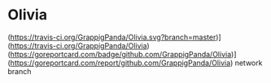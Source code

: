 # Olivia
(https://travis-ci.org/GrappigPanda/Olivia.svg?branch=master)](https://travis-ci.org/GrappigPanda/Olivia)
(https://goreportcard.com/badge/github.com/GrappigPanda/Olivia)](https://goreportcard.com/report/github.com/GrappigPanda/Olivia)
network branch
